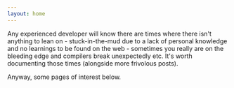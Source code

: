 ```yaml
---
layout: home
---
```

<p>Any experienced developer will know there are times where there isn't anything to lean on - stuck-in-the-mud due to a lack of personal knowledge and no learnings to be found on the web - sometimes you really are on the bleeding edge and compilers break unexpectedly etc. It's worth documenting those times (alongside more frivolous posts).

Anyway, some pages of interest below.
</p>
